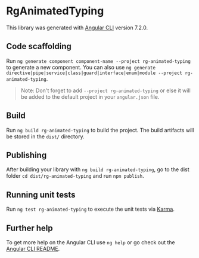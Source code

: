 # RgAnimatedTyping

This library was generated with [Angular CLI](https://github.com/angular/angular-cli) version 7.2.0.

## Code scaffolding

Run `ng generate component component-name --project rg-animated-typing` to generate a new component. You can also use `ng generate directive|pipe|service|class|guard|interface|enum|module --project rg-animated-typing`.
> Note: Don't forget to add `--project rg-animated-typing` or else it will be added to the default project in your `angular.json` file. 

## Build

Run `ng build rg-animated-typing` to build the project. The build artifacts will be stored in the `dist/` directory.

## Publishing

After building your library with `ng build rg-animated-typing`, go to the dist folder `cd dist/rg-animated-typing` and run `npm publish`.

## Running unit tests

Run `ng test rg-animated-typing` to execute the unit tests via [Karma](https://karma-runner.github.io).

## Further help

To get more help on the Angular CLI use `ng help` or go check out the [Angular CLI README](https://github.com/angular/angular-cli/blob/master/README.md).
